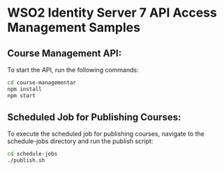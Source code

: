 # WSO2 Identity Server 7 API Access Management Samples

## Course Management API:
To start the API, run the following commands:
```bash
cd course-managementar
npm install
npm start
```

## Scheduled Job for Publishing Courses:
To execute the scheduled job for publishing courses, navigate to the schedule-jobs directory and run the publish script:

```bash
cd schedule-jobs
./publish.sh
```

